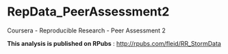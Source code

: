 # RepData_PeerAssessment2
Coursera - Reproducible Research - Peer Assessment 2

**This analysis is published on RPubs** : http://rpubs.com/fleid/RR_StormData
